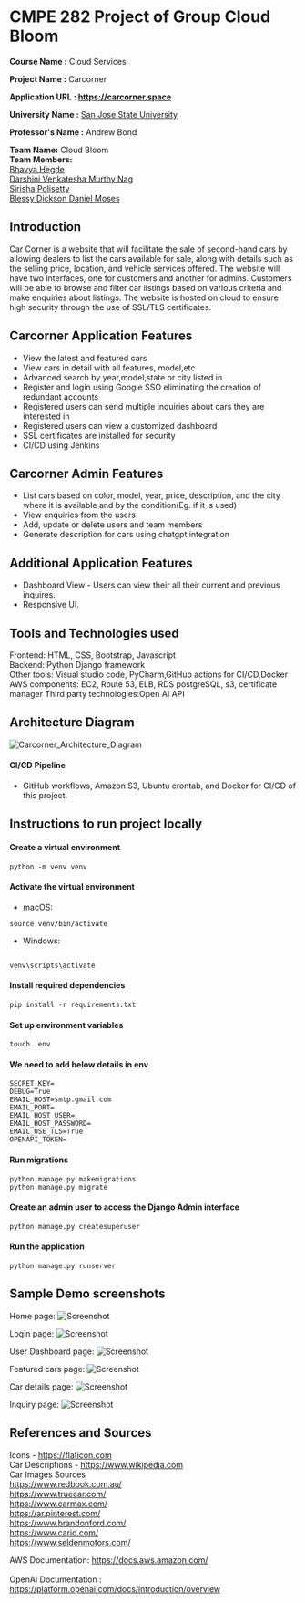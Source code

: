 
# CMPE 282 Project of Group Cloud Bloom

<b>Course Name :</b> Cloud Services

<b>Project Name  :</b> Carcorner

<b>Application URL : https://carcorner.space </b> 

<b>University Name :</b> [San Jose State University](https://www.sjsu.edu/)

<b>Professor's Name :</b> Andrew Bond

<b>Team Name:</b> Cloud Bloom <br/>
<b>Team Members:</b> <br/>
[Bhavya Hegde](www.linkedin.com/in/bhavya-hegde-145b9b123)<br/>
[Darshini Venkatesha Murthy Nag](https://www.linkedin.com/in/darshini-venkatesha-murthy-nag-90052756/)<br/>
[Sirisha Polisetty](https://www.linkedin.com/in/sirishapolisetty/)<br/>
[Blessy Dickson Daniel Moses](https://www.linkedin.com/in/blessy-dickson-348a31133/) 


## Introduction
Car Corner is a website that will facilitate the sale of second-hand cars by allowing dealers to list the cars available for sale, along with details such as the selling price, location, and vehicle services offered. The website will have two interfaces, one for customers and another for admins. Customers will be able to browse and filter car listings based on various criteria and make enquiries about listings. The website is hosted on cloud to ensure high security through the use of SSL/TLS certificates.


## Carcorner Application Features
* View the latest and featured cars
* View cars in detail with all features, model,etc
* Advanced search by year,model,state or city listed in
* Register and login using Google SSO eliminating the creation of redundant accounts 
* Registered users can send multiple inquiries about cars they are interested in
* Registered users can view a customized dashboard
* SSL certificates are installed for security
* CI/CD using Jenkins


## Carcorner Admin Features
* List cars based on color, model, year, price, description, and the city where it is available and by the condition(Eg. if it is used)
* View enquiries from the users
* Add, update or delete users and team members
* Generate description for cars using chatgpt integration

## Additional Application Features
* Dashboard View - Users can view their all their current and previous inquires.
* Responsive UI.


## Tools and Technologies used
Frontend: HTML, CSS, Bootstrap, Javascript<br/>
Backend: Python Django framework<br/>
Other tools: Visual studio code, PyCharm,GitHub actions for CI/CD,Docker<br/>
AWS components: EC2, Route 53, ELB, RDS postgreSQL, s3, certificate manager
Third party technologies:Open AI API
  
## Architecture Diagram

![Carcorner_Architecture_Diagram](https://user-images.githubusercontent.com/111547793/235833346-684fbcb9-08eb-48e1-b255-9f6583767574.jpeg)


#### CI/CD Pipeline
* GitHub workflows, Amazon S3, Ubuntu crontab, and Docker for CI/CD of this project.

## Instructions to run project locally
#### Create a virtual environment
```
python -m venv venv
  ```
#### Activate the virtual environment

* macOS:
```
source venv/bin/activate
```

* Windows:
```

venv\scripts\activate
```

#### Install required dependencies
```
pip install -r requirements.txt
```
#### Set up environment variables
```
touch .env
```
#### We need to add below details in env
```
SECRET_KEY=
DEBUG=True
EMAIL_HOST=smtp.gmail.com
EMAIL_PORT=
EMAIL_HOST_USER=
EMAIL_HOST_PASSWORD=
EMAIL_USE_TLS=True
OPENAPI_TOKEN=
```

#### Run migrations
```
python manage.py makemigrations
python manage.py migrate
```

#### Create an admin user to access the Django Admin interface
```
python manage.py createsuperuser
```

#### Run the application
```
python manage.py runserver
```
## Sample Demo screenshots
Home page:
![Screenshot](screenshots/homepage.png)

Login page:
![Screenshot](screenshots/login.png)

User Dashboard page:
![Screenshot](screenshots/userdash.png)

Featured cars page:
![Screenshot](screenshots/featuredcars.png)

Car details page:
![Screenshot](screenshots/cardetails.png)

Inquiry page:
![Screenshot](screenshots/inquiry.png)

## References and Sources
Icons - https://flaticon.com <br/>
Car Descriptions - https://www.wikipedia.com <br/>
Car Images Sources <br/>
https://www.redbook.com.au/ <br/>
https://www.truecar.com/ <br/>
https://www.carmax.com/ <br/>
https://ar.pinterest.com/ <br/>
https://www.brandonford.com/ <br/>
https://www.carid.com/ <br/>
https://www.seldenmotors.com/ <br/>

AWS Documentation: https://docs.aws.amazon.com/ <br/>  
OpenAI Documentation : https://platform.openai.com/docs/introduction/overview <br/>

